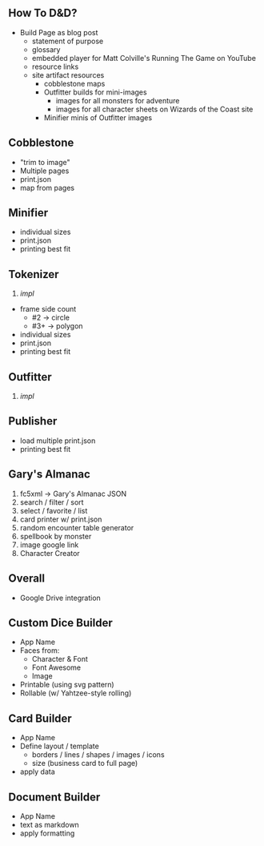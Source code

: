 ## How To D&D?

- Build Page as blog post
  - statement of purpose
  - glossary
  - embedded player for Matt Colville's Running The Game on YouTube
  - resource links
  - site artifact resources
    - cobblestone maps
    - Outfitter builds for mini-images
      - images for all monsters for adventure
      - images for all character sheets on Wizards of the Coast site
    - Minifier minis of Outfitter images

## Cobblestone

- "trim to image"
- Multiple pages
- print.json
- map from pages

## Minifier

- individual sizes
- print.json
- printing best fit

## Tokenizer

1. _impl_

- frame side count
  - #2 -> circle
  - #3+ -> polygon
- individual sizes
- print.json
- printing best fit

## Outfitter

1. _impl_

## Publisher

- load multiple print.json
- printing best fit

## Gary's Almanac

1. fc5xml -> Gary's Almanac JSON
2. search / filter / sort
3. select / favorite / list
4. card printer w/ print.json
5. random encounter table generator
6. spellbook by monster
7. image google link
8. Character Creator

## Overall

- Google Drive integration

## Custom Dice Builder

- App Name
- Faces from:
  - Character & Font
  - Font Awesome
  - Image
- Printable (using svg pattern)
- Rollable (w/ Yahtzee-style rolling)

## Card Builder

- App Name
- Define layout / template
  - borders / lines / shapes / images / icons
  - size (business card to full page)
- apply data

## Document Builder

- App Name
- text as markdown
- apply formatting
